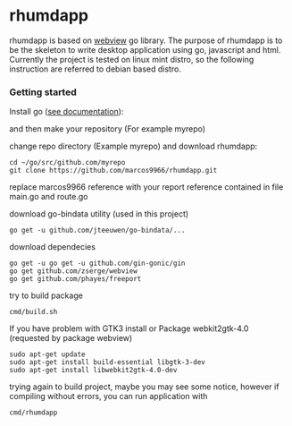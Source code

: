 # rhumdapp

rhumdapp is based on [webview](https://github.com/zserge/webview) go library.
The purpose of rhumdapp is to be the skeleton to write desktop application using go, javascript and html.
Currently the project is tested on linux mint distro, so the following instruction are referred to debian based distro.

### Getting started

Install go ([see documentation](https://golang.org/doc/install)):

and then make your repository (For example myrepo)

change repo directory (Example myrepo)
and download rhumdapp:
```
cd ~/go/src/github.com/myrepo
git clone https://github.com/marcos9966/rhumdapp.git
```

replace marcos9966 reference with your report reference contained in file
main.go and route.go


download go-bindata utility (used in this project)
```
go get -u github.com/jteeuwen/go-bindata/...
```

download dependecies
```
go get -u go get -u github.com/gin-gonic/gin
go get github.com/zserge/webview
go get github.com/phayes/freeport
```

try to build package
```
cmd/build.sh
```

If you have problem with GTK3 install or Package webkit2gtk-4.0 (requested by package webview)
```
sudo apt-get update
sudo apt-get install build-essential libgtk-3-dev
sudo apt-get install libwebkit2gtk-4.0-dev
```

trying again to build project, maybe you may see some notice, however if compiling without errors, you can run application with
```
cmd/rhumdapp
```
